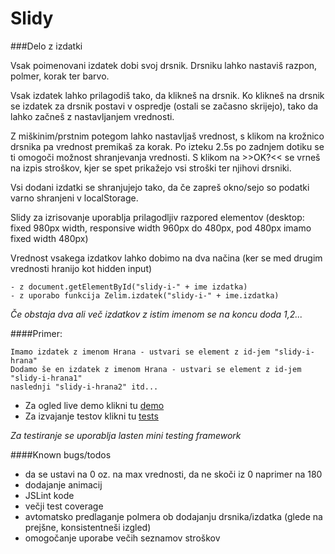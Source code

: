 Slidy
==

###Delo z izdatki

Vsak poimenovani izdatek dobi svoj drsnik.
Drsniku lahko nastaviš razpon, polmer, korak ter barvo.

Vsak izdatek lahko prilagodiš tako, da klikneš na drsnik. Ko klikneš na drsnik se izdatek za drsnik postavi v ospredje (ostali se začasno skrijejo), tako da lahko začneš z nastavljanjem vrednosti.

Z miškinim/prstnim potegom lahko nastavljaš vrednost, s klikom na krožnico drsnika pa vrednost premikaš za korak.
Po izteku 2.5s po zadnjem dotiku se ti omogoči možnost shranjevanja vrednosti. S klikom na >>OK?<< se vrneš na izpis stroškov, kjer se spet prikažejo vsi stroški ter njihovi drsniki.

Vsi dodani izdatki se shranjujejo tako, da če zapreš okno/sejo so podatki varno shranjeni v localStorage.

Slidy za izrisovanje uporablja prilagodljiv razpored elementov (desktop: fixed 980px width, responsive width 960px do 480px, pod 480px imamo fixed width 480px)

Vrednost vsakega izdatkov lahko dobimo na dva načina (ker se med drugim vrednosti hranijo kot hidden input)
```
- z document.getElementById("slidy-i-" + ime izdatka)
- z uporabo funkcija Zelim.izdatek("slidy-i-" + ime.izdatka)
```

*Če obstaja dva ali več izdatkov z istim imenom se na koncu doda 1,2...*

####Primer:
```
Imamo izdatek z imenom Hrana - ustvari se element z id-jem "slidy-i-hrana"
Dodamo še en izdatek z imenom Hrana - ustvari se element z id-jem "slidy-i-hrana1"
naslednji "slidy-i-hrana2" itd...
```


- Za ogled live demo klikni tu [demo]
- Za izvajanje testov klikni tu [tests]

[demo]:http://problematik.github.io/slidy/src
[tests]:http://problematik.github.io/slidy/test

*Za testiranje se uporablja lasten mini testing framework*

####Known bugs/todos
- da se ustavi na 0 oz. na max vrednosti, da ne skoči iz 0 naprimer na 180
- dodajanje animacij
- JSLint kode
- večji test coverage
- avtomatsko predlaganje polmera ob dodajanju drsnika/izdatka (glede na prejšne, konsistentneši izgled)
- omogočanje uporabe večih seznamov stroškov
